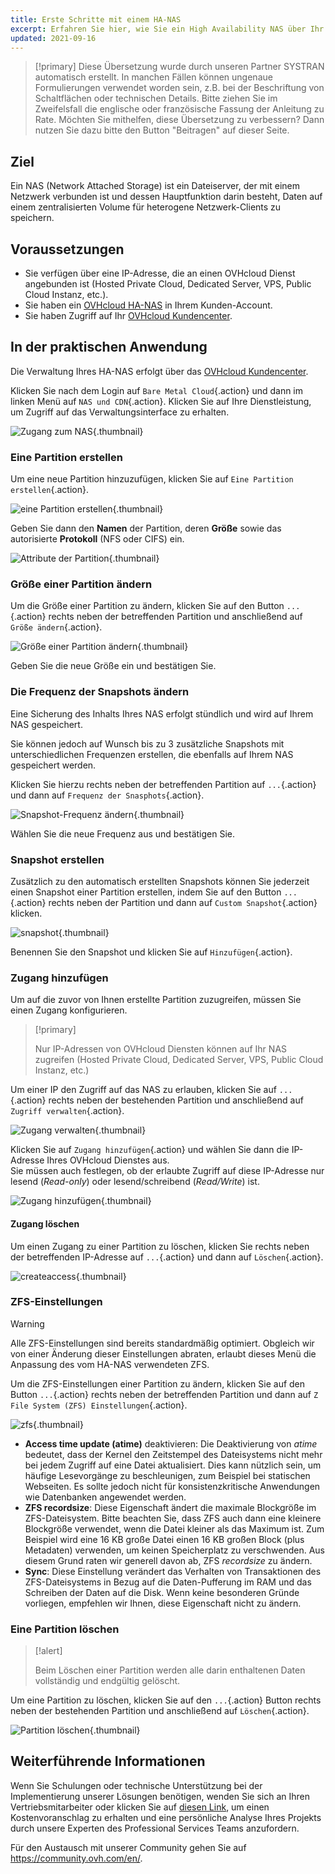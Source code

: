 ```yaml
---
title: Erste Schritte mit einem HA-NAS
excerpt: Erfahren Sie hier, wie Sie ein High Availability NAS über Ihr OVHcloud Kundencenter verwalten
updated: 2021-09-16
---
```


> [!primary]
> Diese Übersetzung wurde durch unseren Partner SYSTRAN automatisch erstellt. In manchen Fällen können ungenaue Formulierungen verwendet worden sein, z.B. bei der Beschriftung von Schaltflächen oder technischen Details. Bitte ziehen Sie im Zweifelsfall die englische oder französische Fassung der Anleitung zu Rate. Möchten Sie mithelfen, diese Übersetzung zu verbessern? Dann nutzen Sie dazu bitte den Button "Beitragen" auf dieser Seite.
>


## Ziel

Ein NAS (Network Attached Storage) ist ein Dateiserver, der mit einem Netzwerk verbunden ist und dessen Hauptfunktion darin besteht, Daten auf einem zentralisierten Volume für heterogene Netzwerk-Clients zu speichern.

## Voraussetzungen

- Sie verfügen über eine IP-Adresse, die an einen OVHcloud Dienst angebunden ist (Hosted Private Cloud, Dedicated Server, VPS, Public Cloud Instanz, etc.).
- Sie haben ein [OVHcloud HA-NAS](https://www.ovhcloud.com/de/storage-solutions/nas-ha/) in Ihrem Kunden-Account.
- Sie haben Zugriff auf Ihr [OVHcloud Kundencenter](https://www.ovh.com/auth/?action=gotomanager&from=https://www.ovh.de/&ovhSubsidiary=de).

## In der praktischen Anwendung

Die Verwaltung Ihres HA-NAS erfolgt über das [OVHcloud Kundencenter](https://www.ovh.com/auth/?action=gotomanager&from=https://www.ovh.de/&ovhSubsidiary=de).

Klicken Sie nach dem Login auf `Bare Metal Cloud`{.action} und dann im linken Menü auf `NAS und CDN`{.action}. Klicken Sie auf Ihre Dienstleistung, um Zugriff auf das Verwaltungsinterface zu erhalten.

![Zugang zum NAS](images/nas2021-01.png){.thumbnail}

### Eine Partition erstellen <a name="partition"></a>

Um eine neue Partition hinzuzufügen, klicken Sie auf `Eine Partition erstellen`{.action}.

![eine Partition erstellen](images/nas2021-02.png){.thumbnail}

Geben Sie dann den **Namen** der Partition, deren **Größe** sowie das autorisierte **Protokoll** (NFS oder CIFS) ein.

![Attribute der Partition](images/nas2021-03.png){.thumbnail}

### Größe einer Partition ändern

Um die Größe einer Partition zu ändern, klicken Sie auf den Button `...`{.action} rechts neben der betreffenden Partition und anschließend auf `Größe ändern`{.action}.

![Größe einer Partition ändern](images/nas2021-04.png){.thumbnail}

Geben Sie die neue Größe ein und bestätigen Sie.

### Die Frequenz der Snapshots ändern

Eine Sicherung des Inhalts Ihres NAS erfolgt stündlich und wird auf Ihrem NAS gespeichert.

Sie können jedoch auf Wunsch bis zu 3 zusätzliche Snapshots mit unterschiedlichen Frequenzen erstellen, die ebenfalls auf Ihrem NAS gespeichert werden.

Klicken Sie hierzu rechts neben der betreffenden Partition auf `...`{.action} und dann auf `Frequenz der Snasphots`{.action}.

![Snapshot-Frequenz ändern](images/nas2021-05.png){.thumbnail}

Wählen Sie die neue Frequenz aus und bestätigen Sie.

### Snapshot erstellen

Zusätzlich zu den automatisch erstellten Snapshots können Sie jederzeit einen Snapshot einer Partition erstellen, indem Sie auf den Button `...`{.action} rechts neben der Partition und dann auf `Custom Snapshot`{.action} klicken.

![snapshot](images/nas2021-10.png){.thumbnail}

Benennen Sie den Snapshot und klicken Sie auf `Hinzufügen`{.action}.

### Zugang hinzufügen <a name="addaccess"></a>

Um auf die zuvor von Ihnen erstellte Partition zuzugreifen, müssen Sie einen Zugang konfigurieren.

> [!primary]
>
> Nur IP-Adressen von OVHcloud Diensten können auf Ihr NAS zugreifen (Hosted Private Cloud, Dedicated Server, VPS, Public Cloud Instanz, etc.)
>

Um einer IP den Zugriff auf das NAS zu erlauben, klicken Sie auf `...`{.action} rechts neben der bestehenden Partition und anschließend auf `Zugriff verwalten`{.action}.

![Zugang verwalten](images/nas2021-06.png){.thumbnail}

Klicken Sie auf `Zugang hinzufügen`{.action} und wählen Sie dann die IP-Adresse Ihres OVHcloud Dienstes aus.
<br>Sie müssen auch festlegen, ob der erlaubte Zugriff auf diese IP-Adresse nur lesend (*Read-only*) oder lesend/schreibend (*Read/Write*) ist.

![Zugang hinzufügen](images/nas2021-07.png){.thumbnail}

#### Zugang löschen

Um einen Zugang zu einer Partition zu löschen, klicken Sie rechts neben der betreffenden IP-Adresse auf `...`{.action} und dann auf `Löschen`{.action}.

![createaccess](images/nas2021-09.png){.thumbnail}

### ZFS-Einstellungen

> [!warning]
>
> Alle ZFS-Einstellungen sind bereits standardmäßig optimiert. Obgleich wir von einer Änderung dieser Einstellungen abraten, erlaubt dieses Menü die Anpassung des vom HA-NAS verwendeten ZFS.
>

Um die ZFS-Einstellungen einer Partition zu ändern, klicken Sie auf den Button `...`{.action} rechts neben der betreffenden Partition und dann auf `Z File System (ZFS) Einstellungen`{.action}.

![zfs](images/nas2021-13.png){.thumbnail}

- **Access time update (atime)** deaktivieren: Die Deaktivierung von *atime* bedeutet, dass der Kernel den Zeitstempel des Dateisystems nicht mehr bei jedem Zugriff auf eine Datei aktualisiert. Dies kann nützlich sein, um häufige Lesevorgänge zu beschleunigen, zum Beispiel bei statischen Webseiten. Es sollte jedoch nicht für konsistenzkritische Anwendungen wie Datenbanken angewendet werden.
- **ZFS recordsize**: Diese Eigenschaft ändert die maximale Blockgröße im ZFS-Dateisystem. Bitte beachten Sie, dass ZFS auch dann eine kleinere Blockgröße verwendet, wenn die Datei kleiner als das Maximum ist. Zum Beispiel wird eine 16 KB große Datei einen 16 KB großen Block (plus Metadaten) verwenden, um keinen Speicherplatz zu verschwenden. Aus diesem Grund raten wir generell davon ab, ZFS *recordsize* zu ändern.
- **Sync**: Diese Einstellung verändert das Verhalten von Transaktionen des ZFS-Dateisystems in Bezug auf die Daten-Pufferung im RAM und das Schreiben der Daten auf die Disk. Wenn keine besonderen Gründe vorliegen, empfehlen wir Ihnen, diese Eigenschaft nicht zu ändern.

### Eine Partition löschen

> [!alert]
>
> Beim Löschen einer Partition werden alle darin enthaltenen Daten vollständig und endgültig gelöscht.
>

Um eine Partition zu löschen, klicken Sie auf den `...`{.action} Button rechts neben der bestehenden Partition und anschließend auf `Löschen`{.action}.

![Partition löschen](images/nas2021-08.png){.thumbnail}

## Weiterführende Informationen

Wenn Sie Schulungen oder technische Unterstützung bei der Implementierung unserer Lösungen benötigen, wenden Sie sich an Ihren Vertriebsmitarbeiter oder klicken Sie auf [diesen Link](https://www.ovhcloud.com/de/professional-services/), um einen Kostenvoranschlag zu erhalten und eine persönliche Analyse Ihres Projekts durch unsere Experten des Professional Services Teams anzufordern.

Für den Austausch mit unserer Community gehen Sie auf <https://community.ovh.com/en/>.
